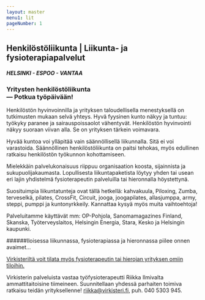 ```yaml
---
layout: master
menu1: lit
pageNumber: 1
---
```


## Henkilöstöliikunta | Liikunta- ja fysioterapiapalvelut

##### HELSINKI - ESPOO - VANTAA

### Yritysten henkilöstöliikunta<br>&mdash; Potkua työpäivään!
Henkilöstön hyvinvoinnilla ja yrityksen taloudellisella menestyksellä on tutkimusten mukaan selvä yhteys. Hyvä fyysinen kunto näkyy ja tuntuu: työkyky paranee ja sairauspoissaolot vähentyvät. Henkilöstön hyvinvointi näkyy suoraan viivan alla. Se on yrityksen tärkein voimavara.

Hyvää kuntoa voi ylläpitää vain säännöllisellä liikunnalla. Sitä ei voi varastoida. Säännöllinen henkilöstöliikunta on paitsi tehokas, myös edullinen ratkaisu henkilöstön työkunnon kohottamiseen.

Mielekkäin palvelukonaisuus riippuu organisaation koosta, sijainnista ja sukupuolijakaumasta. Lopullisesta liikuntapaketista löytyy yhden tai usean eri lajin yhdistelmä fysioterapeutin palveluilla tai hieronnalla höystettynä. 

Suosituimpia liikuntatunteja ovat tällä hetkellä: kahvakuula, Piloxing, Zumba, terveselkä, pilates, CrossFit, Circuit, jooga, joogapilates, allasjumppa, army, steppi, pumppi ja kuntonyrkkeily. Kannattaa kysyä myös muita vaihtoehtoja!

Palveluitamme käyttävät mm:
OP-Pohjola, Sanomamagazines Finland, Skanska,
Työterveyslaitos, Helsingin Energia, Stara, Kesko ja Helsingin kaupunki.

######Iloisessa liikunnassa, fysioterapiassa ja hieronnassa piilee onnen avaimet...

[Virkisteriltä voit tilata myös fysioterapeutin tai hierojan yrityksen omiin tiloihin.](fysioterapia.html)

Virkisterin palveluista vastaa työfysioterapeutti Riikka Ilmivalta ammattitaitoisine tiimeineen. Suunnitellaan yhdessä parhaiten toimiva ratkaisu teidän yrityksellenne! [riikka@virkisteri.fi](mailto:riikka@virkisteri.fi), puh. 040 5303 945.
